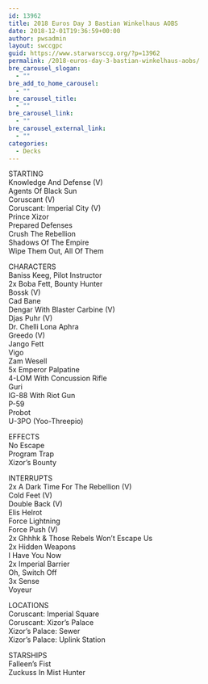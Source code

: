 ```yaml
---
id: 13962
title: 2018 Euros Day 3 Bastian Winkelhaus AOBS
date: 2018-12-01T19:36:59+00:00
author: pwsadmin
layout: swccgpc
guid: https://www.starwarsccg.org/?p=13962
permalink: /2018-euros-day-3-bastian-winkelhaus-aobs/
bre_carousel_slogan:
  - ""
bre_add_to_home_carousel:
  - ""
bre_carousel_title:
  - ""
bre_carousel_link:
  - ""
bre_carousel_external_link:
  - ""
categories:
  - Decks
---
```

STARTING  
Knowledge And Defense (V)  
Agents Of Black Sun  
Coruscant (V)  
Coruscant: Imperial City (V)  
Prince Xizor  
Prepared Defenses  
Crush The Rebellion  
Shadows Of The Empire  
Wipe Them Out, All Of Them

CHARACTERS  
Baniss Keeg, Pilot Instructor  
2x Boba Fett, Bounty Hunter  
Bossk (V)  
Cad Bane  
Dengar With Blaster Carbine (V)  
Djas Puhr (V)  
Dr. Chelli Lona Aphra  
Greedo (V)  
Jango Fett  
Vigo  
Zam Wesell  
5x Emperor Palpatine  
4-LOM With Concussion Rifle  
Guri  
IG-88 With Riot Gun  
P-59  
Probot  
U-3PO (Yoo-Threepio)

EFFECTS  
No Escape  
Program Trap  
Xizor&#8217;s Bounty

INTERRUPTS  
2x A Dark Time For The Rebellion (V)  
Cold Feet (V)  
Double Back (V)  
Elis Helrot  
Force Lightning  
Force Push (V)  
2x Ghhhk & Those Rebels Won&#8217;t Escape Us  
2x Hidden Weapons  
I Have You Now  
2x Imperial Barrier  
Oh, Switch Off  
3x Sense  
Voyeur

LOCATIONS  
Coruscant: Imperial Square  
Coruscant: Xizor&#8217;s Palace  
Xizor&#8217;s Palace: Sewer  
Xizor&#8217;s Palace: Uplink Station

STARSHIPS  
Falleen&#8217;s Fist  
Zuckuss In Mist Hunter